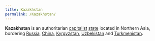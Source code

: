 ```yaml
---
title: Kazakhstan
permalink: /Kazakhstan/
---
```


**Kazakhstan** is an authoritarian [capitalist](Capitalism.md "wikilink")
[state](List_of_States.md "wikilink") located in Northern Asia, bordering
[Russia](Russia.md "wikilink"), [China](China.md "wikilink"),
[Kyrgyzstan](Kyrgyzstan.md "wikilink"), [Uzbekistan](Uzbekistan.md "wikilink")
and [Turkmenistan](Turkmenistan.md "wikilink").